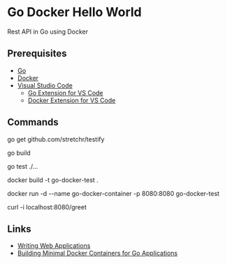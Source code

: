 # Go Docker Hello World

Rest API in Go using Docker 


## Prerequisites

* [Go](https://golang.org/dl/)	
* [Docker](https://docs.docker.com/docker-for-mac/)					
* [Visual Studio Code](https://code.visualstudio.com)			
  * [Go Extension for VS Code](https://marketplace.visualstudio.com/items?itemName=ms-vscode.Go)
  * [Docker Extension for VS Code](https://marketplace.visualstudio.com/items?itemName=ms-azuretools.vscode-docker)

## Commands

go get github.com/stretchr/testify

go build

go test ./...

docker build -t go-docker-test .

docker run -d --name go-docker-container -p 8080:8080 go-docker-test

curl -i localhost:8080/greet

## Links

* [Writing Web Applications](https://golang.org/doc/articles/wiki)
* [Building Minimal Docker Containers for Go Applications](https://blog.codeship.com/building-minimal-docker-containers-for-go-applications)